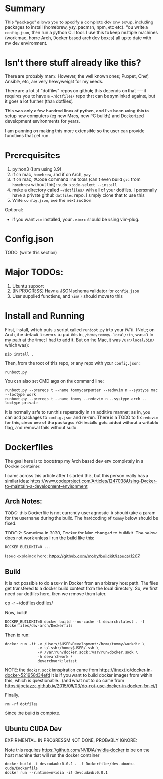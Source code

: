# Summary
This "package" allows you to specify a complete dev env setup, including packages to install (homebrew, yay, pacman, npm, etc etc).
You write a `config.json`, then run a python CLI tool.
I use this to keep multiple machines (work mac, home Arch, Docker based arch dev boxes) all up to date with my dev environment.

# Isn't there stuff already like this?
There are probably many. However, the well known ones; Puppet, Chef, Ansible, etc, are very heavyweight for my needs.

There are a lot of "dotfiles" repos on github; this depends on that --- it requires you to have a `~/dotfiles/` repo that can be symlinked against, but it goes a lot further (than dotfiles).

This was only a few hundred lines of python, and I've been using this to setup new computers (eg new Macs, new PC builds) and Dockerized development environments for years.

I am planning on making this more extensible so the user can provide functions that get run.

# Prerequisites

1. python3 (I am using 3.9)
2. if on mac, `homebrew`, and if on Arch, `yay`
3. If on mac, XCode command line tools (can't even build `gcc` from `homebrew` without this): `sudo xcode-select --install`
4. make a directory called `~/dotfiles/` with all of your dotfiles. I personally have a private github `dotfiles` repo. I simply clone that to use this.
5. Write `config.json`; see the next section

Optional:
- if you want `vim` installed, your `.vimrc` should be using vim-plug.

# Config.json

TODO: (write this section)

# Major TODOs:

1. Ubuntu support
2. [IN PROGRESS] Have a JSON schema validator for `config.json`
3. User supplied functions, and `vim()` should move to this

# Install and Running

First, install, which puts a script called `runboot.py` into your `PATH`. (Note; on Arch, the default it seems to put this in, `/home/tommy/.local/bin`, wasn't in my path at the time; I had to add it. But on the Mac, it was `/usr/local/bin/` which was):

    pip install .

Then, from the root of this repo, or any repo with your `config.json`:

    runboot.py

You can also set CMD args on the command line:

    runboot.py --prereqs t --name tommycarpenter --redovim n --systype mac --loctype work
    runboot.py --prereqs t --name tommy --redovim n --systype arch --loctype private

It is normally safe to run this repeatedly in an additive manner; as in, you can add packages to `config.json` and re-run.
There is a TODO to fix `redovim` for this, since one of the packages `YCM` installs gets added without a writable flag, and removal fails without sudo.

# Dockerfiles

The goal here is to bootstrap my Arch based dev env completely in a Docker container.

I came across this article after I started this, but this person really has a similar idea: https://www.codeproject.com/Articles/1247038/Using-Docker-to-maintain-a-development-environment

## Arch Notes:
TODO: this Dockerfile is not currently user agnostic. It should take a param for the username during the build. The hardcoding of `tommy` below should be fixed.

TODO 2: Sometime in 2020, Docker for Mac changed to buildkit.
The below does not work unless I run the build like this:

    DOCKER_BUILDKIT=0 ...

Issue explained here: https://github.com/moby/buildkit/issues/1267

## Build
It is not possible to do a `COPY` in Docker from an arbitrary host path.
The files get transfered to a docker build context from the local directory.
So, we first need our dotfiles here, then we remove them later.

   cp -r ~/dotfiles dotfiles/

Now, build!

    DOCKER_BUILDKIT=0 docker build --no-cache -t devarch:latest . -f Dockerfiles/dev-arch/Dockerfile

Then to run:

    docker run -it -v /Users/$USER/Development:/home/tommy/workdir \
                   -v ~/.ssh:/home/$USER/.ssh \
                   -v /var/run/docker.sock:/var/run/docker.sock \
                   -h devarchwork \
                   devarchwork:latest

NOTE: the `docker.sock` innspiration came from https://itnext.io/docker-in-docker-521958d34efd
It is if you want to build docker images from within this, which is questionable..
(and what not to do came from https://jpetazzo.github.io/2015/09/03/do-not-use-docker-in-docker-for-ci/)

Finally,

    rm -rf dotfiles

Since the build is complete.

## Ubuntu CUDA Dev
EXPIRIMENTAL, IN PROGRESSM NOT DONE, PROBABLY IGNORE:

Note this requires https://github.com/NVIDIA/nvidia-docker to be on the host machine that will run the docker container
```
docker build -t devcudaub:0.0.1 . -f Dockerfiles/dev-ubuntu-cuda/Dockerfile
docker run --runtime=nvidia -it devcudaub:0.0.1
```
